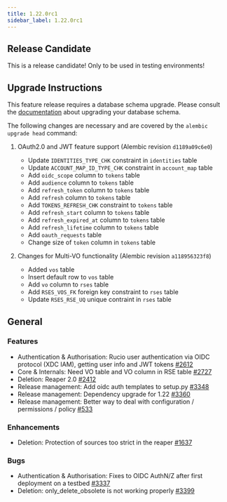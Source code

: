 ```yaml
---
title: 1.22.0rc1
sidebar_label: 1.22.0rc1
---
```


## Release Candidate

This is a release candidate! Only to be used in testing environments!

## Upgrade Instructions

This feature release requires a database schema upgrade. Please consult the [documentation](https://rucio.readthedocs.io/en/latest/database.html) about
upgrading your database schema.

The following changes are necessary and are covered by the `alembic upgrade head` command:

1. OAuth2.0 and JWT feature support (Alembic revision `d1189a09c6e0`)

    - Update `IDENTITIES_TYPE_CHK` constraint in `identities` table
    - Update `ACCOUNT_MAP_ID_TYPE_CHK` constraint in `account_map` table
    - Add `oidc_scope` column to `tokens` table
    - Add `audience` column to `tokens` table
    - Add `refresh_token` column to `tokens` table
    - Add `refresh` column to `tokens` table
    - Add `TOKENS_REFRESH_CHK` constraint to `tokens` table
    - Add `refresh_start` column to `tokens` table
    - Add `refresh_expired_at` column to `tokens` table
    - Add `refresh_lifetime` column to `tokens` table
    - Add `oauth_requests` table
    - Change size of `token` column in `tokens` table

1. Changes for Multi-VO functionality (Alembic revision `a118956323f8`)

    - Added `vos` table
    - Insert default row to `vos` table
    - Add `vo` column to `rses` table
    - Add `RSES_VOS_FK` foreign key constraint to `rses` table
    - Update `RSES_RSE_UQ` unique contraint in `rses` table

## General

### Features

- Authentication & Authorisation: Rucio user authentication via OIDC protocol (XDC IAM), getting user info and JWT tokens
  [#2612](https://github.com/rucio/rucio/issues/2612)
- Core & Internals: Need VO table and VO column in RSE table [#2727](https://github.com/rucio/rucio/issues/2727)
- Deletion: Reaper 2.0 [#2412](https://github.com/rucio/rucio/issues/2412)
- Release management: Add oidc auth templates to setup.py [#3348](https://github.com/rucio/rucio/issues/3348)
- Release management: Dependency upgrade for 1.22 [#3360](https://github.com/rucio/rucio/issues/3360)
- Release management: Better way to deal with configuration / permissions / policy [#533](https://github.com/rucio/rucio/issues/533)

### Enhancements

- Deletion: Protection of sources too strict in the reaper [#1637](https://github.com/rucio/rucio/issues/1637)

### Bugs

- Authentication & Authorisation: Fixes to OIDC AuthN/Z after first deployment on a testbed [#3337](https://github.com/rucio/rucio/issues/3337)
- Deletion: only_delete_obsolete is not working properly [#3399](https://github.com/rucio/rucio/issues/3399)
